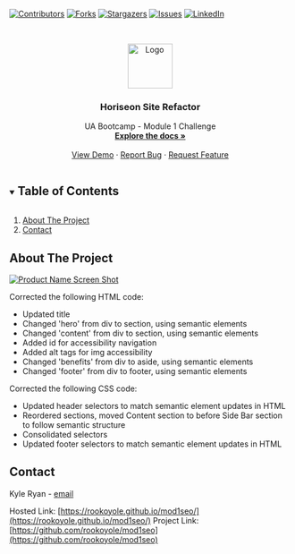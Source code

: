 <!--
*** Thanks for checking out the Best-README-Template. If you have a suggestion
*** that would make this better, please fork the repo and create a pull request
*** or simply open an issue with the tag "enhancement".
*** Thanks again! Now go create something AMAZING! :D
***
***
***
*** To avoid retyping too much info. Do a search and replace for the following:
*** github_username, repo_name, twitter_handle, email, project_title, project_description
-->



<!-- PROJECT SHIELDS -->
<!--
*** I'm using markdown "reference style" links for readability.
*** Reference links are enclosed in brackets [ ] instead of parentheses ( ).
*** See the bottom of this document for the declaration of the reference variables
*** for contributors-url, forks-url, etc. This is an optional, concise syntax you may use.
*** https://www.markdownguide.org/basic-syntax/#reference-style-links
-->
[![Contributors][contributors-shield]][contributors-url]
[![Forks][forks-shield]][forks-url]
[![Stargazers][stars-shield]][stars-url]
[![Issues][issues-shield]][issues-url]
[![LinkedIn][linkedin-shield]][linkedin-url]



<!-- PROJECT LOGO -->
<br />
<p align="center">
  <a href="https://github.com/rookoyole/mod1seo">
    <img src="images/Profile-Pic.jpg" alt="Logo" width="80" height="80">
  </a>

  <h3 align="center">Horiseon Site Refactor</h3>

  <p align="center">
    UA Bootcamp - Module 1 Challenge
        <br />
        <a href="https://github.com/rookoyole/mod1seo"><strong>Explore the docs »</strong></a>
        <br />
        <br />
        <a href="https://github.com/rookoyole/mod1seo">View Demo</a>
        ·
        <a href="https://github.com/rookoyole/mod1seo/issues">Report Bug</a>
        ·
        <a href="https://github.com/rookoyole/mod1seo/issues">Request Feature</a>
  </p>
</p>



<!-- TABLE OF CONTENTS -->
<details open="open">
  <summary><h2 style="display: inline-block">Table of Contents</h2></summary>
  <ol>
    <li>
      <a href="#about-the-project">About The Project</a>
    </li>
    <li><a href="#contact">Contact</a></li>
  </ol>
</details>



<!-- ABOUT THE PROJECT -->
## About The Project

[![Product Name Screen Shot][product-screenshot]](https://example.com)


Corrected the following HTML code:

* Updated title
* Changed 'hero' from div to section, using semantic elements
* Changed 'content' from div to section, using semantic elements
* Added id for accessibility navigation
* Added alt tags for img accessibility
* Changed 'benefits' from div to aside, using semantic elements
* Changed 'footer' from div to footer, using semantic elements

Corrected the following CSS code:

* Updated header selectors to match semantic element updates in HTML
* Reordered sections, moved Content section to before Side Bar section to follow semantic structure
* Consolidated selectors
* Updated footer selectors to match semantic element updates in HTML

<!-- CONTACT -->
## Contact

Kyle Ryan - [email](rookoyole@gmail.com)

Hosted Link: [https://rookoyole.github.io/mod1seo/](https://rookoyole.github.io/mod1seo/)
Project Link: [https://github.com/rookoyole/mod1seo](https://github.com/rookoyole/mod1seo)


<!-- MARKDOWN LINKS & IMAGES -->
<!-- https://www.markdownguide.org/basic-syntax/#reference-style-links -->
[contributors-shield]: https://img.shields.io/github/contributors/rookoyole/mod1seo.svg?style=for-the-badge
[contributors-url]: https://github.com/rookoyole/mod1seo/graphs/contributors
[forks-shield]: https://img.shields.io/github/forks/rookoyole/mod1seo.svg?style=for-the-badge
[forks-url]: https://github.com/rookoyole/mod1seo/network/members
[stars-shield]: https://img.shields.io/github/stars/rookoyole/mod1seo.svg?style=for-the-badge
[stars-url]: https://github.com/rookoyole/mod1seo/stargazers
[issues-shield]: https://img.shields.io/github/issuesrookoyole/mod1seo.svg?style=for-the-badge
[issues-url]: https://github.com/rookoyole/mod1seo/issues
[linkedin-shield]: https://img.shields.io/badge/-LinkedIn-black.svg?style=for-the-badge&logo=linkedin&colorB=555
[linkedin-url]: www.linkedin.com/in/kyle-ryan-5b526023
[product-screenshot]: assets/images/screenshot.png